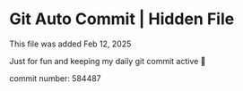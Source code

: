 # Git Auto Commit | Hidden File

This file was added Feb 12, 2025

Just for fun and keeping my daily git commit active 🤪

commit number: 584487

